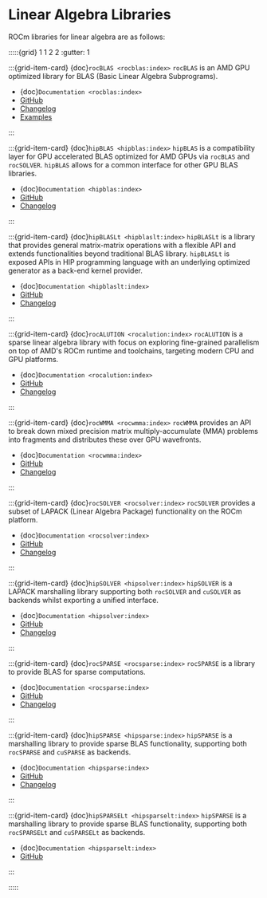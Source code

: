 # Linear Algebra Libraries

ROCm libraries for linear algebra are as follows:

:::::{grid} 1 1 2 2
:gutter: 1

:::{grid-item-card} {doc}`rocBLAS <rocblas:index>`
`rocBLAS` is an AMD GPU optimized library for BLAS (Basic Linear Algebra Subprograms).

- {doc}`Documentation <rocblas:index>`
- [GitHub](https://github.com/ROCmSoftwarePlatform/rocBLAS)
- [Changelog](https://github.com/ROCmSoftwarePlatform/rocBLAS/blob/develop/CHANGELOG.md)
- [Examples](https://github.com/amd/rocm-examples/tree/develop/Libraries/rocBLAS)

:::

:::{grid-item-card} {doc}`hipBLAS <hipblas:index>`
`hipBLAS` is a compatibility layer for GPU accelerated BLAS optimized for AMD GPUs
via `rocBLAS` and `rocSOLVER`. `hipBLAS` allows for a common interface for other GPU
BLAS libraries.

- {doc}`Documentation <hipblas:index>`
- [GitHub](https://github.com/ROCmSoftwarePlatform/hipBLAS)
- [Changelog](https://github.com/ROCmSoftwarePlatform/hipBLAS/blob/develop/CHANGELOG.md)

:::

:::{grid-item-card} {doc}`hipBLASLt <hipblaslt:index>`
`hipBLASLt` is a library that provides general matrix-matrix operations with a
flexible API and extends functionalities beyond traditional BLAS library.
`hipBLASLt` is exposed APIs in HIP programming language with an underlying
optimized generator as a back-end kernel provider.

- {doc}`Documentation <hipblaslt:index>`
- [GitHub](https://github.com/ROCmSoftwarePlatform/hipBLASLt)
- [Changelog](https://github.com/ROCmSoftwarePlatform/hipBLASLt/blob/develop/CHANGELOG.md)

:::

:::{grid-item-card} {doc}`rocALUTION <rocalution:index>`
`rocALUTION` is a sparse linear algebra library with focus on exploring
fine-grained parallelism on top of AMD's ROCm runtime and toolchains, targeting
modern CPU and GPU platforms.

- {doc}`Documentation <rocalution:index>`
- [GitHub](https://github.com/ROCmSoftwarePlatform/rocALUTION)
- [Changelog](https://github.com/ROCmSoftwarePlatform/rocALUTION/blob/develop/CHANGELOG.md)

:::

:::{grid-item-card} {doc}`rocWMMA <rocwmma:index>`
`rocWMMA` provides an API to break down mixed precision matrix multiply-accumulate
(MMA) problems into fragments and distributes these over GPU wavefronts.

- {doc}`Documentation <rocwmma:index>`
- [GitHub](https://github.com/ROCmSoftwarePlatform/rocWMMA)
- [Changelog](https://github.com/ROCmSoftwarePlatform/rocWMMA/blob/develop/CHANGELOG.md)

:::

:::{grid-item-card} {doc}`rocSOLVER <rocsolver:index>`
`rocSOLVER` provides a subset of LAPACK (Linear Algebra Package) functionality on the ROCm platform.

- {doc}`Documentation <rocsolver:index>`
- [GitHub](https://github.com/ROCmSoftwarePlatform/rocSOLVER)
- [Changelog](https://github.com/ROCmSoftwarePlatform/rocSOLVER/blob/develop/CHANGELOG.md)

:::

:::{grid-item-card} {doc}`hipSOLVER <hipsolver:index>`
`hipSOLVER` is a LAPACK marshalling library supporting both `rocSOLVER` and `cuSOLVER`
as backends whilst exporting a unified interface.

- {doc}`Documentation <hipsolver:index>`
- [GitHub](https://github.com/ROCmSoftwarePlatform/hipSOLVER)
- [Changelog](https://github.com/ROCmSoftwarePlatform/hipSOLVER/blob/develop/CHANGELOG.md)

:::

:::{grid-item-card} {doc}`rocSPARSE <rocsparse:index>`
`rocSPARSE` is a library to provide BLAS for sparse computations.

- {doc}`Documentation <rocsparse:index>`
- [GitHub](https://github.com/ROCmSoftwarePlatform/rocSPARSE)
- [Changelog](https://github.com/ROCmSoftwarePlatform/rocSOLVER/blob/develop/CHANGELOG.md)

:::

:::{grid-item-card} {doc}`hipSPARSE <hipsparse:index>`
`hipSPARSE` is a marshalling library to provide sparse BLAS functionality,
supporting both `rocSPARSE` and `cuSPARSE` as backends.

- {doc}`Documentation <hipsparse:index>`
- [GitHub](https://github.com/ROCmSoftwarePlatform/hipSPARSE)
- [Changelog](https://github.com/ROCmSoftwarePlatform/hipSOLVER/blob/develop/CHANGELOG.md)

:::

:::{grid-item-card} {doc}`hipSPARSELt <hipsparselt:index>`
`hipSPARSE` is a marshalling library to provide sparse BLAS functionality,
supporting both `rocSPARSELt` and `cuSPARSELt` as backends.

- {doc}`Documentation <hipsparselt:index>`
- [GitHub](https://github.com/ROCmSoftwarePlatform/hipSPARSELt)

:::

:::::
